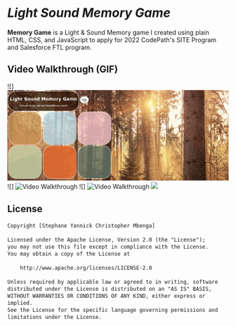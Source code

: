# *Light Sound Memory Game*

**Memory Game** is a Light & Sound Memory game I created using plain HTML, CSS, and JavaScript to apply for 2022 CodePath's SITE Program and Salesforce FTL program. 


## Video Walkthrough (GIF)

![] <img src='Memory_walkthrough3.gif' title='Video Walkthrough' width='' alt='Video Walkthrough' />
![] <img src='Memory_walkthrough4.gif' title='Video Walkthrough' width='' alt='Video Walkthrough' />
![] <img src='Memory_walkthrough5.gif' title='Video Walkthrough' width='' alt='Video Walkthrough' />
![](gif4-link-here)


## License

    Copyright [Stephane Yannick Christopher Mbenga]

    Licensed under the Apache License, Version 2.0 (the "License");
    you may not use this file except in compliance with the License.
    You may obtain a copy of the License at

        http://www.apache.org/licenses/LICENSE-2.0

    Unless required by applicable law or agreed to in writing, software
    distributed under the License is distributed on an "AS IS" BASIS,
    WITHOUT WARRANTIES OR CONDITIONS OF ANY KIND, either express or implied.
    See the License for the specific language governing permissions and
    limitations under the License.
